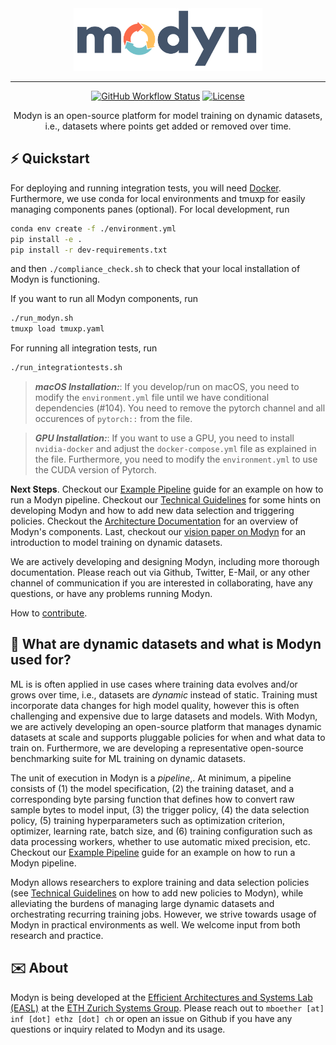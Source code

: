 <div align="center">
<img src="docs/assets/logo.png" height=100 alt="Modyn logo"/>

---

[![GitHub Workflow Status](https://github.com/eth-easl/modyn/actions/workflows/workflow.yaml/badge.svg)](https://github.com/eth-easl/modyn/actions/workflows/workflow.yaml)
[![License](https://img.shields.io/github/license/eth-easl/modyn)](https://img.shields.io/github/license/eth-easl/modyn)

Modyn is an open-source platform for model training on dynamic datasets, i.e., datasets where points get added or removed over time.

</div>


## ⚡️ Quickstart

For deploying and running integration tests, you will need [Docker](https://docs.docker.com/get-docker/).
Furthermore, we use conda for local environments and tmuxp for easily managing components panes (optional).
For local development, run
```bash
conda env create -f ./environment.yml
pip install -e .
pip install -r dev-requirements.txt
```
and then `./compliance_check.sh` to check that your local installation of Modyn is functioning.

If you want to run all Modyn components, run
```bash
./run_modyn.sh
tmuxp load tmuxp.yaml
```

For running all integration tests, run
```bash
./run_integrationtests.sh
```

> **_macOS Installation:_**: If you develop/run on macOS, you need to modify the `environment.yml` file until we have conditional dependencies (#104). You need to remove the pytorch channel and all occurences of `pytorch::` from the file.

> **_GPU Installation:_**: If you want to use a GPU, you need to install `nvidia-docker` and adjust the `docker-compose.yml` file as explained in the file. Furthermore, you need to modify the `environment.yml` to use the CUDA version of Pytorch.

**Next Steps**.
Checkout our [Example Pipeline](docs/EXAMPLE.md) guide for an example on how to run a Modyn pipeline.
Checkout our [Technical Guidelines](docs/TECHNICAL.md) for some hints on developing Modyn and how to add new data selection and triggering policies.
Checkout the [Architecture Documentation](docs/ARCHITECTURE.md) for an overview of Modyn's components.
Last, checkout our [vision paper on Modyn](https://anakli.inf.ethz.ch/papers/MLonDynamicData_EuroMLSys23.pdf) for an introduction to model training on dynamic datasets.

We are actively developing and designing Modyn, including more thorough documentation.
Please reach out via Github, Twitter, E-Mail, or any other channel of communication if you are interested in collaborating, have any questions, or have any problems running Modyn.

How to [contribute](docs/CONTRIBUTING.md).

## 🔁 What are dynamic datasets and what is Modyn used for?
ML is is often applied in use cases where training data evolves and/or grows over time, i.e., datasets are _dynamic_ instead of static.
Training must incorporate data changes for high model quality, however this is often challenging and expensive due to large datasets and models.
With Modyn, we are actively developing an open-source platform that manages dynamic datasets at scale and supports pluggable policies for when and what data to train on.
Furthermore, we are developing a representative open-source benchmarking suite for ML training on dynamic datasets.

The unit of execution in Modyn is a _pipeline_,.
At minimum, a pipeline consists of (1) the model specification, (2) the training dataset, and a corresponding byte parsing function that defines how to convert raw sample bytes to model input, (3) the trigger policy, (4) the data selection policy, (5) training hyperparameters such as optimization criterion, optimizer, learning rate, batch size, and (6) training configuration such as data processing workers, whether to use automatic mixed precision, etc.
Checkout our [Example Pipeline](docs/EXAMPLE.md) guide for an example on how to run a Modyn pipeline.

Modyn allows researchers to explore training and data selection policies (see [Technical Guidelines](docs/TECHNICAL.md) on how to add new policies to Modyn), while alleviating the burdens of managing large dynamic datasets and orchestrating recurring training jobs.
However, we strive towards usage of Modyn in practical environments as well.
We welcome input from both research and practice.

## ✉️ About
Modyn is being developed at the [Efficient Architectures and Systems Lab (EASL)](https://anakli.inf.ethz.ch/#Group) at the [ETH Zurich Systems Group](https://systems.ethz.ch/).
Please reach out to `mboether [at] inf [­dot] ethz [dot] ch` or open an issue on Github if you have any questions or inquiry related to Modyn and its usage.
